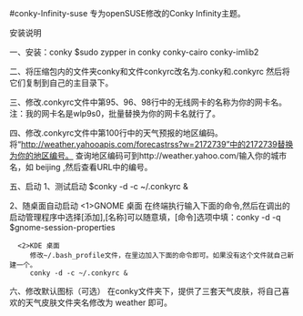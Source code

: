 #conky-Infinity-suse
专为openSUSE修改的Conky Infinity主题。

安装说明

一、安装：conky
    $sudo zypper in conky conky-cairo conky-imlib2

二、将压缩包内的文件夹conky和文件conkyrc改名为.conky和.conkyrc
   然后将它们复制到自己的主目录下。

三、修改.conkyrc文件中第95、96、98行中的无线网卡的名称为你的网卡名。
   注：我的网卡名是wlp9s0，批量替换为你的网卡名就行了。

四、修改.conkyrc文件中第100行中的天气预报的地区编码。
   将“http://weather.yahooapis.com/forecastrss?w=2172739”中的2172739替换为你的地区编号。
   查询地区编码可到http://weather.yahoo.com/输入你的城市名，如 beijing ,然后查看URL中的编号。

五、启动
   1、测试启动
      $conky -d -c ~/.conkyrc &

   2、随桌面自动启动
      <1>GNOME 桌面
         在终端执行输入下面的命令,然后在调出的启动管理程序中选择[添加],[名称]可以随意填，[命令]选项中填：conky -d -q
         $gnome-session-properties

      <2>KDE 桌面
         修改~/.bash_profile文件，在里边加入下面的命令即可。如果没有这个文件就自己新建一个。
         conky -d -c ~/.conkyrc &


六、修改默认图标（可选）
    在conky文件夹下，提供了三套天气皮肤，将自己喜欢的天气皮肤文件夹名修改为 weather 即可。
